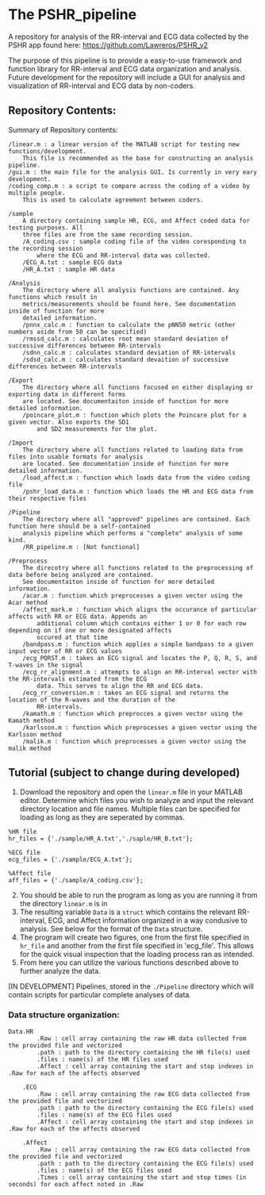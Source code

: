 # The PSHR_pipeline
A repository for analysis of the RR-interval and ECG data collected by the PSHR app found here:
https://github.com/Lawreros/PSHR_v2

The purpose of this pipeline is to provide a easy-to-use framework and function library for RR-interval and ECG data organization and analysis.
Future development for the repository will include a GUI for analysis and visualization of RR-interval and ECG data by non-coders.

## Repository Contents:
Summary of Repository contents:
```
/linear.m : a linear version of the MATLAB script for testing new functions/development.
    This file is recommended as the base for constructing an analysis pipeline.
/gui.m : the main file for the analysis GUI. Is currently in very eary development.
/coding_comp.m : a script to compare across the coding of a video by multiple people.
    This is used to calculate agreement between coders.

/sample
    A directory containing sample HR, ECG, and Affect coded data for testing purposes. All
    three files are from the same recording session.
    /A_coding.csv : sample coding file of the video coresponding to the recording session
        where the ECG and RR-interval data was collected.
    /ECG_A.txt : sample ECG data
    /HR_A.txt : sample HR data

/Analysis
    The directory where all analysis functions are contained. Any functions which result in
    metrics/measurements should be found here. See documentation inside of function for more
    detailed information.
    /pnnx_calc.m : function to calculate the pNN50 metric (other numbers aside from 50 can be specified)
    /rmssd_calc.m : calculates root mean standard deviation of successive differences between RR-intervals
    /sdnn_calc.m : calculates standard deviation of RR-intervals
    /sdsd_calc.m : calculates standard devaition of successive differences between RR-intervals

/Export
    The directory where all functions focused on either displaying or exporting data in different forms
    are located. See documentaiton inside of function for more detailed information.
    /poincare_plot.m : function which plots the Poincare plot for a given vector. Also exports the SD1
        and SD2 measurements for the plot.

/Import
    The directory where all functions related to loading data from files into usable formats for analysis
    are located. See documentation inside of function for more detailed information.
    /load_affect.m : function which loads data from the video coding file
    /pshr_load_data.m : function which loads the HR and ECG data from their respective files

/Pipeline
    The directory where all "approved" pipelines are contained. Each function here should be a self-contained
    analysis pipeline which performs a "complete" analysis of some kind.
    /RR_pipeline.m : [Not functional]

/Preprocess
    The direcotry where all functions related to the preprocessing of data before being analyzed are contained.
    See documentaiton inside of function for more detailed information.
    /acar.m : function which preprocesses a given vector using the Acar method
    /affect_mark.m : function which aligns the occurance of particular affects with RR or ECG data. Appends an
        additional column which contains either 1 or 0 for each row depending on if one or more designated affects
        occured at that time
    /bandpass.m : function which applies a simple bandpass to a given input vector of RR or ECG values
    /ecg_PQRST.m : takes an ECG signal and locates the P, Q, R, S, and T-waves in the signal
    /ecg_rr_alignment.m : attempts to align an RR-interval vector with the RR-intervals estimated from the ECG
        data. This serves to align the RR and ECG data.
    /ecg_rr_conversion.m : takes an ECG signal and returns the location of the R-waves and the duration of the
        RR-intervals.
    /kamath.m : function which preprocces a given vector using the Kamath method
    /karlsson.m : function which preprocesses a given vector using the Karlsson method
    /malik.m : function which preprocesses a given vector using the malik method

```

## Tutorial (subject to change during developed)
1) Download the repository and open the `linear.m` file in your MATLAB editor. Determine which files you wish to
    analyze and input the relevant directory location and file names. Multiple files can be specified for loading
    as long as they are seperated by commas.
```
%HR file
hr_files = {'./sample/HR_A.txt','./saple/HR_B.txt'};

%ECG file
ecg_files = {'./sample/ECG_A.txt'};

%Affect file
aff_files = {'./sample/A_coding.csv'};

```
2) You should be able to run the program as long as you are running it from the directory `linear.m` is in
3) The resulting variable `Data` is a `struct` which contains the relevant RR-interval, ECG, and Affect information
    organized in a way condusive to analysis. See below for the format of the `Data` structure.
4) The program will create two figures, one from the first file specified in `hr_file` and another from the first
    file specified in 'ecg_file'. This allows for the quick visual inspection that the loading process ran as
    intended.
5) From here you can utilize the various functions described above to further analyze the data.

[IN DEVELOPMENT] Pipelines, stored in the `./Pipeline` directory which will contain scripts for particular complete
analyses of data.


### Data structure organization:
```
Data.HR
        .Raw : cell array containing the raw HR data collected from the provided file and vectorized
        .path : path to the directory containing the HR file(s) used
        .files : name(s) of the HR files used
        .Affect : cell array containing the start and stop indexes in .Raw for each of the affects observed

    .ECG
        .Raw : cell array containing the raw ECG data collected from the provided file and vectorized
        .path : path to the directory containing the ECG file(s) used
        .files : name(s) of the ECG files used
        .Affect : cell array containing the start and stop indexes in .Raw for each of the affects observed

    .Affect
        .Raw : cell array containing the raw ECG data collected from the provided file and vectorized
        .path : path to the directory containing the ECG file(s) used
        .files : name(s) of the ECG files used
        .Times : cell array containing the start and stop times (in seconds) for each affect noted in .Raw
```